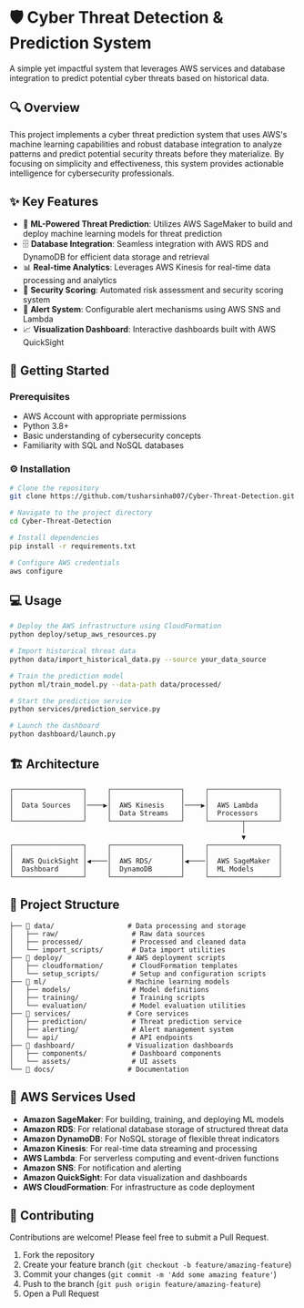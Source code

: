 # 🛡️ Cyber Threat Detection & Prediction System

A simple yet impactful system that leverages AWS services and database integration to predict potential cyber threats based on historical data.

## 🔍 Overview

This project implements a cyber threat prediction system that uses AWS's machine learning capabilities and robust database integration to analyze patterns and predict potential security threats before they materialize. By focusing on simplicity and effectiveness, this system provides actionable intelligence for cybersecurity professionals.

## ✨ Key Features

- 🤖 **ML-Powered Threat Prediction**: Utilizes AWS SageMaker to build and deploy machine learning models for threat prediction
- 🗄️ **Database Integration**: Seamless integration with AWS RDS and DynamoDB for efficient data storage and retrieval
- 📊 **Real-time Analytics**: Leverages AWS Kinesis for real-time data processing and analytics
- 🔐 **Security Scoring**: Automated risk assessment and security scoring system
- 📱 **Alert System**: Configurable alert mechanisms using AWS SNS and Lambda
- 📈 **Visualization Dashboard**: Interactive dashboards built with AWS QuickSight

## 🚀 Getting Started

### Prerequisites

- AWS Account with appropriate permissions
- Python 3.8+
- Basic understanding of cybersecurity concepts
- Familiarity with SQL and NoSQL databases

### ⚙️ Installation

```bash
# Clone the repository
git clone https://github.com/tusharsinha007/Cyber-Threat-Detection.git

# Navigate to the project directory
cd Cyber-Threat-Detection

# Install dependencies
pip install -r requirements.txt

# Configure AWS credentials
aws configure
```

## 💻 Usage

```bash
# Deploy the AWS infrastructure using CloudFormation
python deploy/setup_aws_resources.py

# Import historical threat data
python data/import_historical_data.py --source your_data_source

# Train the prediction model
python ml/train_model.py --data-path data/processed/

# Start the prediction service
python services/prediction_service.py

# Launch the dashboard
python dashboard/launch.py
```

## 🏗️ Architecture

```
┌─────────────────┐     ┌─────────────────┐     ┌─────────────────┐
│                 │     │                 │     │                 │
│  Data Sources   │────▶│  AWS Kinesis    │────▶│  AWS Lambda     │
│                 │     │  Data Streams   │     │  Processors     │
└─────────────────┘     └─────────────────┘     └────────┬────────┘
                                                         │
                                                         ▼
┌─────────────────┐     ┌─────────────────┐     ┌─────────────────┐
│                 │     │                 │     │                 │
│  AWS QuickSight │◀────│  AWS RDS/       │◀────│  AWS SageMaker  │
│  Dashboard      │     │  DynamoDB       │     │  ML Models      │
└─────────────────┘     └─────────────────┘     └─────────────────┘
```

## 📁 Project Structure

```
├── 📂 data/                  # Data processing and storage
│   ├── raw/                  # Raw data sources
│   ├── processed/            # Processed and cleaned data
│   └── import_scripts/       # Data import utilities
├── 📂 deploy/                # AWS deployment scripts
│   ├── cloudformation/       # CloudFormation templates
│   └── setup_scripts/        # Setup and configuration scripts
├── 📂 ml/                    # Machine learning models
│   ├── models/               # Model definitions
│   ├── training/             # Training scripts
│   └── evaluation/           # Model evaluation utilities
├── 📂 services/              # Core services
│   ├── prediction/           # Threat prediction service
│   ├── alerting/             # Alert management system
│   └── api/                  # API endpoints
├── 📂 dashboard/             # Visualization dashboards
│   ├── components/           # Dashboard components
│   └── assets/               # UI assets
└── 📂 docs/                  # Documentation
```

## 🔧 AWS Services Used

- **Amazon SageMaker**: For building, training, and deploying ML models
- **Amazon RDS**: For relational database storage of structured threat data
- **Amazon DynamoDB**: For NoSQL storage of flexible threat indicators
- **Amazon Kinesis**: For real-time data streaming and processing
- **AWS Lambda**: For serverless computing and event-driven functions
- **Amazon SNS**: For notification and alerting
- **Amazon QuickSight**: For data visualization and dashboards
- **AWS CloudFormation**: For infrastructure as code deployment

## 🤝 Contributing

Contributions are welcome! Please feel free to submit a Pull Request.

1. Fork the repository
2. Create your feature branch (`git checkout -b feature/amazing-feature`)
3. Commit your changes (`git commit -m 'Add some amazing feature'`)
4. Push to the branch (`git push origin feature/amazing-feature`)
5. Open a Pull Request
